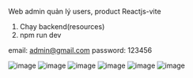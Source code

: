 ﻿Web admin quản lý users, product Reactjs-vite

1. Chạy backend(resources)
2. npm run dev

email: admin@gmail.com
password: 123456

![image](https://github.com/user-attachments/assets/278b84b8-1e19-4336-bd78-84d13b5f438a)
![image](https://github.com/user-attachments/assets/4a7d4443-ab5a-4afb-aa80-657c0914ebdc)
![image](https://github.com/user-attachments/assets/25b0dd8d-5f5c-4c3d-8ea4-dd6fff4e1fcc)
![image](https://github.com/user-attachments/assets/297f4f3d-d3d4-453c-bed0-e4e0db003388)
![image](https://github.com/user-attachments/assets/16724164-1ecb-4e55-b09e-871a25ac234f)
![image](https://github.com/user-attachments/assets/73fea1cc-1f8c-4da4-8dc3-e97a7f85dd28)





